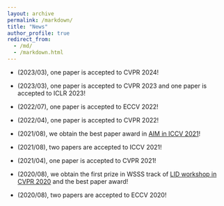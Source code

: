 ```yaml
---
layout: archive
permalink: /markdown/
title: "News"
author_profile: true
redirect_from: 
  - /md/
  - /markdown.html
---
```


* (2023/03), one paper is accepted to CVPR 2024!

* (2023/03), one paper is accepted to CVPR 2023 and one paper is accepted to ICLR 2023!

* (2022/07), one paper is accepted to ECCV 2022!

* (2022/04), one paper is accepted to CVPR 2022!

* (2021/08), we obtain the best paper award in <a href="https://data.vision.ee.ethz.ch/cvl/aim21/">AIM in ICCV 2021</a>!

* (2021/08), two papers are accepted to ICCV 2021!

* (2021/04), one paper is accepted to CVPR 2021!

* (2020/08), we obtain the first prize in WSSS track of <a href="https://lidchallenge.github.io/index.html#schedule">LID workshop in CVPR 2020</a> and the best paper award!

* (2020/08), two papers are accepted to ECCV 2020!
